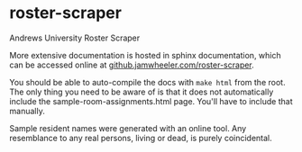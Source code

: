 # roster-scraper
Andrews University Roster Scraper

More extensive documentation is hosted in sphinx documentation, which
can be accessed online at [github.jamwheeler.com/roster-scraper](//github.jamwheeler.com/roster-scraper).

You should be able to auto-compile the docs with `make html` from the root.
The only thing you need to be aware of is that it does not automatically
include the sample-room-assignments.html page. You'll have to include
that manually.

Sample resident names were generated with an online tool. Any resemblance
to any real persons, living or dead, is purely coincidental.
